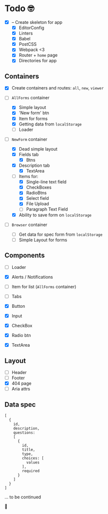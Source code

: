 # Todo 🤓

* [x] – Create skeleton for app
  * [x] EditorConfig
  * [x] Linters
  * [x] Babel
  * [x] PostCSS
  * [x] Webpack <3
  * [x] Router + `home` page
  * [x] Directories for app

## Containers

* [x] Create containers and routes: `all`, `new`, `viewer`

* [ ] `AllForms` container
  * [x] Simple layout
  * [x] 'New form' btn
  * [x] Item for forms
  * [x] Getting data from `localStorage`
  * [ ] Loader

* [ ] `NewForm` container
  * [x] Dead simple layout
  * [x] Fields tab
    * [x] Btns
  * [x] Description tab
    * [x] TextArea
  * [ ] Items for:
    * [x] Single-line text field
    * [x] CheckBoxes
    * [x] RadioBtns
    * [x] Select field
    * [x] File Upload
    * [ ] Paragraph Text Field
  * [x] Ability to save form on `localStorage`

* [ ] `Browser` container
  * [ ] Get data for spec form from `localStorage`
  * [ ] Simple Layout for forms

## Components

* [ ] Loader
* [x] Alerts / Notifications
* [ ] Item for list (`AllForms` container)
* [ ] Tabs
* [x] Button
* [x] Input
* [x] CheckBox
* [x] Radio btn
* [x] TextArea


## Layout

* [ ] Header
* [ ] Footer
* [x] 404 page
* [ ] Aria attrs

## Data spec

```
[
  {
    id,
    description,
    questions:
    [
      {
        id,
        title,
        type,
        choices: [
          values
        ],
        required
      }
    ]
  }
]
```

… to be continued

🚀
